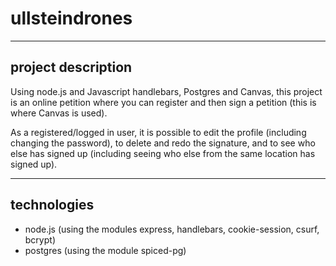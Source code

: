 # ullsteindrones

---

## project description

Using node.js and Javascript handlebars, Postgres and Canvas, this project is an online petition where you can register and then sign a petition (this is where Canvas is used).

As a registered/logged in user, it is possible to edit the profile (including changing the password), to delete and redo the signature, and to see who else has signed up (including seeing who else from the same location has signed up).

---

## technologies

-   node.js (using the modules express, handlebars, cookie-session, csurf, bcrypt)
-   postgres (using the module spiced-pg)
